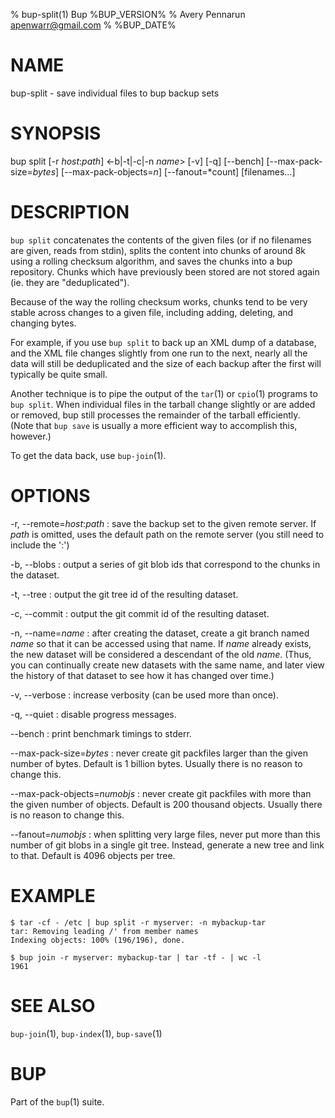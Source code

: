 % bup-split(1) Bup %BUP_VERSION%
% Avery Pennarun <apenwarr@gmail.com>
% %BUP_DATE%

# NAME

bup-split - save individual files to bup backup sets

# SYNOPSIS

bup split [-r *host*:*path*] <-b|-t|-c|-n *name*> [-v] [-q]
  [--bench] [--max-pack-size=*bytes*]
  [--max-pack-objects=*n*] [--fanout=*count] [filenames...]

# DESCRIPTION

`bup split` concatenates the contents of the given files
(or if no filenames are given, reads from stdin), splits
the content into chunks of around 8k using a rolling
checksum algorithm, and saves the chunks into a bup
repository.  Chunks which have previously been stored are
not stored again (ie. they are "deduplicated").

Because of the way the rolling checksum works, chunks
tend to be very stable across changes to a given file,
including adding, deleting, and changing bytes.

For example, if you use `bup split` to back up an XML dump
of a database, and the XML file changes slightly from one
run to the next, nearly all the data will still be
deduplicated and the size of each backup after the first
will typically be quite small.

Another technique is to pipe the output of the `tar`(1) or
`cpio`(1) programs to `bup split`.  When individual files
in the tarball change slightly or are added or removed, bup
still processes the remainder of the tarball efficiently. 
(Note that `bup save` is usually a more efficient way to
accomplish this, however.)

To get the data back, use `bup-join`(1).

# OPTIONS

-r, --remote=*host*:*path*
:   save the backup set to the given remote server.  If
    *path* is omitted, uses the default path on the remote
    server (you still need to include the ':')
    
-b, --blobs
:   output a series of git blob ids that correspond to the
    chunks in the dataset.

-t, --tree
:   output the git tree id of the resulting dataset.
    
-c, --commit
:   output the git commit id of the resulting dataset.

-n, --name=*name*
:   after creating the dataset, create a git branch
    named *name* so that it can be accessed using
    that name.  If *name* already exists, the new dataset
    will be considered a descendant of the old *name*. 
    (Thus, you can continually create new datasets with
    the same name, and later view the history of that
    dataset to see how it has changed over time.)
    
-v, --verbose
:   increase verbosity (can be used more than once).

-q, --quiet
:   disable progress messages.

--bench
:   print benchmark timings to stderr.

--max-pack-size=*bytes*
:   never create git packfiles larger than the given number
    of bytes.  Default is 1 billion bytes.  Usually there
    is no reason to change this.

--max-pack-objects=*numobjs*
:   never create git packfiles with more than the given
    number of objects.  Default is 200 thousand objects. 
    Usually there is no reason to change this.
    
--fanout=*numobjs*
:   when splitting very large files, never put more than
    this number of git blobs in a single git tree.  Instead,
    generate a new tree and link to that.  Default is
    4096 objects per tree.

# EXAMPLE
    
    $ tar -cf - /etc | bup split -r myserver: -n mybackup-tar
    tar: Removing leading /' from member names
    Indexing objects: 100% (196/196), done.
    
    $ bup join -r myserver: mybackup-tar | tar -tf - | wc -l
    1961
    

# SEE ALSO

`bup-join`(1), `bup-index`(1), `bup-save`(1)

# BUP

Part of the `bup`(1) suite.
